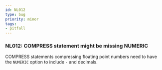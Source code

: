 ```yaml
---
id: NL012
type: bug
priority: minor
tags:
- pitfall 
---
```


### NL012: COMPRESS statement might be missing NUMERIC
COMPRESS statements compressing floating point numbers need to have the `NUMERIC` option to include `-` and decimals.

